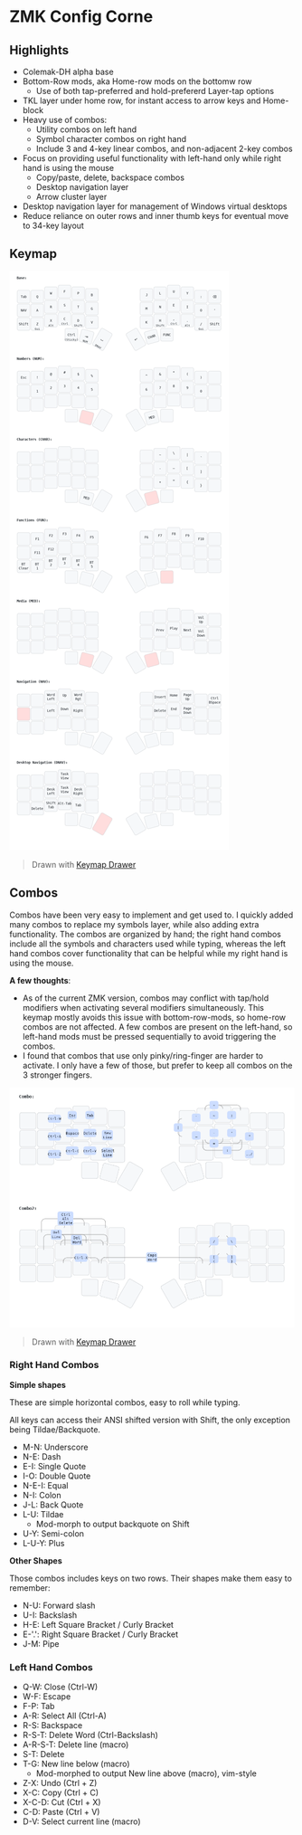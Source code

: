 # ZMK Config Corne


## Highlights

- Colemak-DH alpha base
- Bottom-Row mods, aka Home-row mods on the bottomw row
  - Use of both tap-preferred and hold-prefererd Layer-tap options
- TKL layer under home row, for instant access to arrow keys and Home-block
- Heavy use of combos:
  - Utility combos on left hand
  - Symbol character combos on right hand
  - Include 3 and 4-key linear combos, and non-adjacent 2-key combos
- Focus on providing useful functionality with left-hand only while right hand is using the mouse
  - Copy/paste, delete, backspace combos
  - Desktop navigation layer
  - Arrow cluster layer
- Desktop navigation layer for management of Windows virtual desktops
- Reduce reliance on outer rows and inner thumb keys for eventual move to 34-key layout

## Keymap

<img src="img/corne_keymap.png">

> Drawn with [Keymap Drawer](/caksoylar/keymap-drawer)

## Combos

Combos have been very easy to implement and get used to. I quickly added many combos to replace my symbols layer, while also adding extra functionality. The combos are organized by hand; the right hand combos include all the symbols and characters used while typing, whereas the left hand combos cover functionality that can be helpful while my right hand is using the mouse.

**A few thoughts**:

* As of the current ZMK version, combos may conflict with tap/hold modifiers when activating several modifiers simultaneously. This keymap mostly avoids this issue with bottom-row-mods, so home-row combos are not affected. A few combos are present on the left-hand, so left-hand mods must be pressed sequentially to avoid triggering the combos.
* I found that combos that use only pinky/ring-finger are harder to activate. I only have a few of those, but prefer to keep all combos on the 3 stronger fingers.

<img src="img/corne_combos_map.png">

> Drawn with [Keymap Drawer](/caksoylar/keymap-drawer)

### Right Hand Combos

**Simple shapes**

These are simple horizontal combos, easy to roll while typing. 

All keys can access their ANSI shifted version with Shift, the only exception being Tildae/Backquote.

* M-N: Underscore
* N-E: Dash
* E-I: Single Quote
* I-O: Double Quote
* N-E-I: Equal
* N-I: Colon
* J-L: Back Quote
* L-U: Tildae 
  * Mod-morph to output backquote on Shift
* U-Y: Semi-colon
* L-U-Y: Plus

**Other Shapes**

Those combos includes keys on two rows. Their shapes make them easy to remember:

* N-U: Forward slash
* U-I: Backslash
* H-E: Left Square Bracket / Curly Bracket
* E-'.': Right Square Bracket / Curly Bracket
* J-M: Pipe

### Left Hand Combos

* Q-W: Close (Ctrl-W)
* W-F: Escape
* F-P: Tab
* A-R: Select All (Ctrl-A)
* R-S: Backspace
* R-S-T: Delete Word (Ctrl-Backslash)
* A-R-S-T: Delete line (macro)
* S-T: Delete
* T-G: New line below (macro)
  * Mod-morphed to output New line above (macro), vim-style
* Z-X: Undo (Ctrl + Z)
* X-C: Copy (Ctrl + C)
* X-C-D: Cut (Ctrl + X)
* C-D: Paste (Ctrl + V)
* D-V: Select current line (macro)